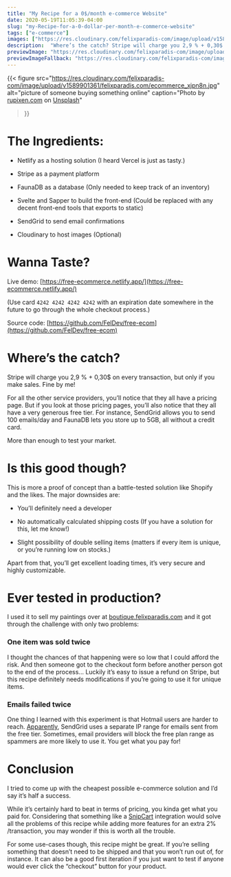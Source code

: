 ```yaml
---
title: "My Recipe for a 0$/month e-commerce Website"
date: 2020-05-19T11:05:39-04:00
slug: "my-Recipe-for-a-0-dollar-per-month-e-commerce-website"
tags: ["e-commerce"]
images: ["https://res.cloudinary.com/felixparadis-com/image/upload/v1589901361/felixparadis.com/ecommerce_xjpn8n.jpg"]
description:  "Where’s the catch? Stripe will charge you 2,9 % + 0,30$ on every transaction, but only if you make sales. Fine by me!"
previewImage: "https://res.cloudinary.com/felixparadis-com/image/upload/q_auto,f_auto,w_0.7/v1589901361/felixparadis.com/ecommerce_xjpn8n.jpg"
previewImageFallback: "https://res.cloudinary.com/felixparadis-com/image/upload/q_auto,f_auto,w_0.7/v1589901361/felixparadis.com/ecommerce_xjpn8n.jpg"
---
```


{{< figure 
    src="https://res.cloudinary.com/felixparadis-com/image/upload/v1589901361/felixparadis.com/ecommerce_xjpn8n.jpg" 
    alt="picture of someone buying something online"
    caption="Photo by [rupixen.com](https://unsplash.com/@rupixen?utm_source=unsplash&utm_medium=referral&utm_content=creditCopyText) on [Unsplash](https://unsplash.com/s/photos/ecommerce?utm_source=unsplash&utm_medium=referral&utm_content=creditCopyText)"
>}}

# The Ingredients:

* Netlify as a hosting solution (I heard Vercel is just as tasty.)

* Stripe as a payment platform

* FaunaDB as a database (Only needed to keep track of an inventory)

* Svelte and Sapper to build the front-end (Could be replaced with any decent front-end tools that exports to static)

* SendGrid to send email confirmations

* Cloudinary to host images (Optional)

# Wanna Taste?

Live demo: [https://free-ecommerce.netlify.app/](https://free-ecommerce.netlify.app/)

(Use card `4242 4242 4242 4242` with an expiration date somewhere in the future to go through the whole checkout process.)

Source code: [https://github.com/FelDev/free-ecom](https://github.com/FelDev/free-ecom)

# Where’s the catch?

Stripe will charge you 2,9 % + 0,30$ on every transaction, but only if you make sales. Fine by me!

For all the other service providers, you’ll notice that they all have a pricing page. But if you look at those pricing pages, you’ll also notice that they all have a very generous free tier. For instance, SendGrid allows you to send 100 emails/day and FaunaDB lets you store up to 5GB, all without a credit card. 

More than enough to test your market.

# Is this good though?

This is more a proof of concept than a battle-tested solution like Shopify and the likes. The major downsides are:

* You’ll definitely need a developer 

* No automatically calculated shipping costs (If you have a solution for this, let me know!)

* Slight possibility of double selling items (matters if every item is unique, or you’re running low on stocks.)

Apart from that, you’ll get excellent loading times, it’s very secure and highly customizable. 

# Ever tested in production?

I used it to sell my paintings over at [boutique.felixparadis.com](https://boutique.felixparadis.com/) and it got through the challenge with only two problems: 

### One item was sold twice

I thought the chances of that happening were so low that I could afford the risk. And then someone got to the checkout form before another person got to the end of the process... Luckily it’s easy to issue a refund on Stripe, but this recipe definitely needs modifications if you’re going to use it for unique items.

### Emails failed twice

One thing I learned with this experiment is that Hotmail users are harder to reach. [Apparently](https://www.reddit.com/r/webdev/comments/amzfhg/outlookhotmail_blocking_my_sendgrid_emails/), SendGrid uses a separate IP range for emails sent from the free tier. Sometimes, email providers will block the free plan range as spammers are more likely to use it. You get what you pay for!

# Conclusion

I tried to come up with the cheapest possible e-commerce solution and I’d say it’s half a success. 

While it’s certainly hard to beat in terms of pricing, you kinda get what you paid for. Considering that something like a [SnipCart](https://snipcart.com/) integration would solve all the problems of this recipe while adding more features for an extra 2% /transaction, you may wonder if this is worth all the trouble.

For some use-cases though, this recipe might be great. If you’re selling something that doesn’t need to be shipped and that you won’t run out of, for instance. It can also be a good first iteration if you just want to test if anyone would ever click the “checkout” button for your product.